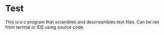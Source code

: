 # Test
This is a c program that scrambles and descreambles text files. Can be ran from terimal or IDE using source code. 

